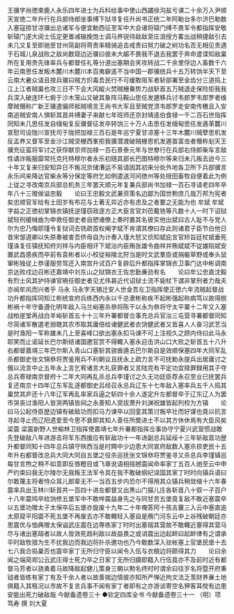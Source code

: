 <!-- { "loadSidebar": true } -->
王骥字尚徳束鹿人永乐四年进士为兵科给事中使山西蠲徐沟盐亏课二十余万入尹顺天宣徳二年升行在兵部侍郎坐事缚下狱寻复任升尚书正统二年阿勒台多尔济巴勒数入塞寇掠甘凉骥出总诸军与便宜勅西征至军中大会诸将辕门缚不畏军令都指挥安敬斩辕门遂大阅士伍定更畨减输挽饱士调马养锐待敌敌至庄浪授方畧出战稍捷敌引去未几又复至即驰至甘州简副将蒋贵率精骑追击戒贵曰努力破之树功名否无相见贵遇于石城儿泉战败之敌尚数窥边近骥曰彼未大衂不畏我不退去我罢于奔命遣谍知敌巢所在复用贵先锋率兵与都督任礼等分道出塞期会夹攻转战二千余里俘边人畜数千六年云南思任发叛木麓川木麓川本百夷僻逺不当中国一郡骥统兵十五万转饷半天下至云南大暑众请且按兵骥曰贼方炽毒吾民行不可缓敢阻军者斩部署至金齿分三道捣上江上江者贼巢也攻三日不下会大风縦火焚贼栅乗势力战斩首五万贼退走保险拒我我兵深入破连环七砦于沙木笼山又破其象阵马鞍山思任发遯移兵讨韦郎罗韦郎罗者维摩贼僭称广新王骥遣偏师抵贼境言王尚书大军且至贼党溃韦郎罗走安南传檄且入安南追贼安南人惧斩其首并缚妻子来献七年班师还京封靖逺伯食禄一千二百石世指挥同知未几思任发自缅甸复反骥督征发卒转饷三十万人击思任发缅甸思任发遁革麓川宣慰司设陇川宣抚司于陇把加禄三百石是年巡宁夏甘凉塞十三年木麓川贼孽思机发反孟养又督军至金沙江贼坚栅西峯拒我骥潜渡破贼栅思机发遁苗富虫者僭称刬天王骥充征蛮将军讨之获俘献京师加禄一百石景泰元年与世劵行在兵部右侍郎柴车言敌性谲诈叛服靡常托克托特穆尔者永乐初随其部长巴图特穆尔等来归未几叛去迨今三十年又复来归安知异日不叛况京储漕运不易请因其初来分处外地各卫所下兵部骥言永乐间来降达官柴永等分保定等府乞如例遣送河间徳州等处授田畜牧自便着此为例上従之寻改南京兵部总机务三年罢天顺元年复兼兵部尚书加禄一百石寻请老四年卒年八十三赠侯谥忠毅　　论曰王忠毅文武兼资策名边鄙为国世勲庶几哉万邦为宪者矣忠顺官军给有土田岁有布花与土著无异近亦有虑及之者要之无能为也
牟斌
牟斌字益之正徳初掌锦衣镇抚逆瑾窃政逐方正大臣言官刘莅戴铣等凡数十人一时下诏狱斌轻刑缓械曲为申救任御史者自愬诸僚上奏时置其名彼实他出斌曰古人耻不与党人尔为忠乃悔耶瑾令复狱词去铣疏首权阉字斌不肯谓其僚曰存此则诸君子臣节白他日昔宋邹道卿以失原奏被害吾侪毋自为计奏入瑾大怒又侦知斌庇言官矫旨廷杖斌垂死瑾诛复任镇抚知府刘祥与内臣相讦下斌治内臣贿张雄令曲祥并贿斌斌不従雄陷斌安置武昌感疾而卒前有袁彬者以小校従裕陵北狩当是时文武羣臣或捐躯草野或奉头鼠窜彬独従上恭谨服劳驾还入南宫升试百户复辟后升都指挥掌锦衣卫事门达中彬调南京达败戍边召彬还嘉靖中刘东山之狱锦衣王佐忠勤亷劲有名　　论曰牟公忠直沈毅有烈士风其护持谏官暁任御史者见尤伟甚近代诏狱士流不毙杖下谓非掌刑者力哉夫亦闻牟风而兴者乎
马永
马永字天锡迁安人世金吾左卫指挥使正徳六年流贼起督战功升都指挥同知江彬统宣府兵练西内永以千总隶彬称疾不起彬强起称病笃以故得脱彬祸十年守备遵化明年敌入马兰峪塞杀叅将陈干以永为叅将守太平寨十二年又入塞战柏崖堂再战白羊峪斩首五十十三年升署都督佥事充总兵官治三屯营寻署都督同知尽简诸军散遣老弱聴其农市取其庸倍给诸健武者衣饷健武者又皆喜人人奋习武艺当是时渔阳一军称雄未几上至喜峰口欲出塞永扣马谏不可上注视久之顾内侍曰此马永耶笑而止诺延长巴尔斯结诸国邀官赏不得輙入塞永迎击洪山口大败之斩首五十八升右都督嘉靖三年巴尔斯入青山口塞斩其骁酋遁去巴尔斯自是效顺保塞四年大同军乱杀都御史张文锦叅将贾鉴用兵不利朝议且抚永上疏力言不可抚勅永提兵出居庸讨之俄以流言中止五年永上言乞宥诸言大礼获罪者又言陆完有平定功宜赎罪録用其子夺总兵寄禄南京督府十二年大同再乱杀总兵李瑾讨之久无功廷臣荐永召至业已抚罢兵复还南京十四年辽东军乱逐都御史吕经召永总兵辽东十七年敌入塞率兵五千人捣其巢焚其庐还十八年辽军再乱率家兵逼之斩四十余人遂定升左都督卒于辽东辽人为罢市哭丧过渔阳人皆哭两镇皆祠之永善知人奨拔萧升刘渊祝雄皆起列校为方镇　　论曰马公起侍臣歴边镇有破敌功而扣马力谏卒以回銮其策讨叛卒壮而好谋也竟以抗言寻起寻止而辽阳遗爱至今思不衰即其知人善任所奬进士不以其方休休焉有大臣风矣
梁震
梁震新野人世榆林卫指挥使嘉靖七年升署都指挥佥事协守宁夏兴武营惯战敢先登破敌八年进游击将军东西援应有斩敌功十一年进副总兵延绥十三年斩敌首功歴升都督同知十四年总兵镇守陜西当是时闗中少边患大同宣府敌数入塞杀掠吏民十五年升右都督改总兵大同大同自五堡之役杀巡抚张文锦叅将贾鉴寻又杀总兵李瑾镇巡每甘言煦之稍不如意即反唇瞪目或飞章讹语相摇撼震闻命率家丁五百人驰至云中申严约束曰我无尔陵尔无我叛王法军令具在我不敢破纲纪误国其家丁时时向镇兵语曰尔敢蔑主将者恃众耳儿郎辈无不一当百五步内恐尔不得用其众镇兵稍敛缩十六年春震率兵出玉林川斩首共一百四十进左都督又出黒山门猫儿庄各斩首八十叙一子百户十八年震鸠卒给饷修五堡军中不敢哗震益身先之与同甘苦五堡竟复敌不敢近塞震卒以五堡功赠太子太保卒后五堡亦旋废十九年二十年俺答阿十孩吉蘘三入云中塞直逾太原窥平阳震不死五堡不再废去亦不敢輙轻入塞自是鴈门河东云中上谷残破朝廷亦思震优与恤典赠太保谥武庄震在边専练家丁时时出塞刼其营故不敢輙近塞得其营马尽与诸出塞刼者以故人皆效死趋利敌以故益畏之或诮震出边起衅曰起衅律有之谓承平时敌牧猎为生不扰我边而我边将扑杀邀功也乃今敢数深入驻帐塞上官堡民堡十去七八我合捣巢否也震卒家丁无所归守臣以闻令入伍与衣粮边将颇得其力　　论曰余闻之端简郑公云武庄得士死力卒之日家丁无所归摄即籍入行伍竟亦不及前时近有都督马芳者以骁勇着马故降敌起健儿策身三朝以勲名终时时谓余曰往岁名将暨开府秉钺者皆练有家丁有及千余人者以故善揣边情彼亦知所严惮近拘文法乏羡财养亷土地俱籍入其租况以市故不复言兵事不闻有家丁者即有之亦游谈寄空名狎客耳傥有边患安能出死力破敌哉
今献备遗卷三十
●钦定四库全书
今献备遗卷三十一
（明）项笃寿 撰
刘大夏
